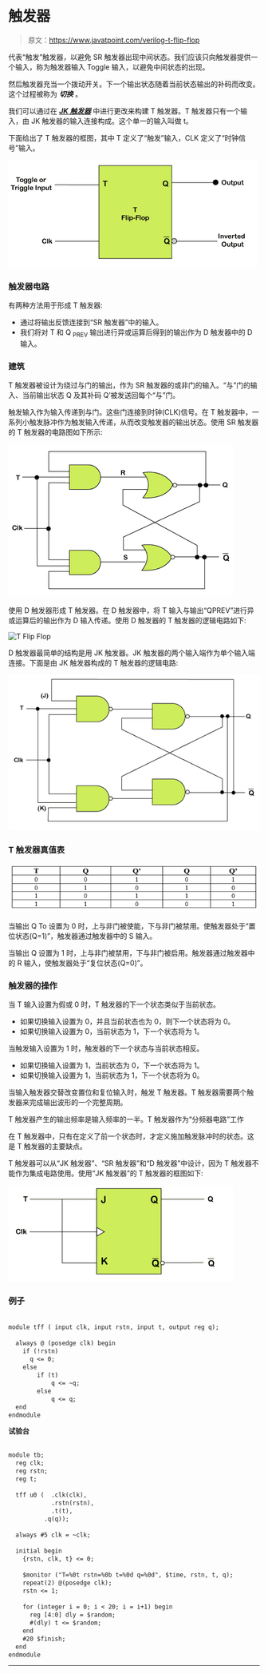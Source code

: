 # 触发器

> 原文：<https://www.javatpoint.com/verilog-t-flip-flop>

代表“触发”触发器，以避免 SR 触发器出现中间状态。我们应该只向触发器提供一个输入，称为触发器输入 Toggle 输入，以避免中间状态的出现。

然后触发器充当一个拨动开关。下一个输出状态随着当前状态输出的补码而改变。这个过程被称为 ***切换*** 。

我们可以通过在 ***[JK 触发器](verilog-jk-flip-flop)*** 中进行更改来构建 T 触发器。T 触发器只有一个输入，由 JK 触发器的输入连接构成。这个单一的输入叫做 t。

下面给出了 T 触发器的框图，其中 T 定义了“触发”输入，CLK 定义了“时钟信号”输入。

![T Flip Flop](img/4457bdcebc20213ac9712f1c011e86c0.png)

### 触发器电路

有两种方法用于形成 T 触发器:

*   通过将输出反馈连接到“SR 触发器”中的输入。
*   我们将对 T 和 Q <sub>PREV</sub> 输出进行异或运算后得到的输出作为 D 触发器中的 D 输入。

### 建筑

T 触发器被设计为绕过与门的输出，作为 SR 触发器的或非门的输入。“与”门的输入、当前输出状态 Q 及其补码 Q’被发送回每个“与”门。

触发输入作为输入传递到与门。这些门连接到时钟(CLK)信号。在 T 触发器中，一系列小触发脉冲作为触发输入传递，从而改变触发器的输出状态。使用 SR 触发器的 T 触发器的电路图如下所示:

![T Flip Flop](img/cf540d4eb3c43e32f5b23d72f40f4daa.png)

使用 D 触发器形成 T 触发器。在 D 触发器中，将 T 输入与输出“QPREV”进行异或运算后的输出作为 D 输入传递。使用 D 触发器的 T 触发器的逻辑电路如下:

![T Flip Flop](img/9d40ddc3fff5339d00145a672b5d2a3a.png)

D 触发器最简单的结构是用 JK 触发器。JK 触发器的两个输入端作为单个输入端连接。下面是由 JK 触发器构成的 T 触发器的逻辑电路:

![T Flip Flop](img/b08b8b48ed164c4926f4167fc608bbee.png)

### T 触发器真值表

![T Flip Flop](img/eb2048673fa481d53026770d5484a42d.png)

当输出 Q To 设置为 0 时，上与非门被使能，下与非门被禁用。使触发器处于“置位状态(Q=1)”，触发器通过触发器中的 S 输入。

当输出 Q 设置为 1 时，上与非门被禁用，下与非门被启用。触发器通过触发器中的 R 输入，使触发器处于“复位状态(Q=0)”。

### 触发器的操作

当 T 输入设置为假或 0 时，T 触发器的下一个状态类似于当前状态。

*   如果切换输入设置为 0，并且当前状态也为 0，则下一个状态将为 0。
*   如果切换输入设置为 0，当前状态为 1，下一个状态将为 1。

当触发输入设置为 1 时，触发器的下一个状态与当前状态相反。

*   如果切换输入设置为 1，当前状态为 0，下一个状态将为 1。
*   如果切换输入设置为 1，当前状态为 1，下一个状态将为 0。

当输入触发器交替改变置位和复位输入时，触发 T 触发器。T 触发器需要两个触发器来完成输出波形的一个完整周期。

T 触发器产生的输出频率是输入频率的一半。T 触发器作为“分频器电路”工作

在 T 触发器中，只有在定义了前一个状态时，才定义施加触发脉冲时的状态。这是 T 触发器的主要缺点。

T 触发器可以从“JK 触发器”、“SR 触发器”和“D 触发器”中设计，因为 T 触发器不能作为集成电路使用。使用“JK 触发器”的 T 触发器的框图如下:

![T Flip Flop](img/aea148ed5f5db791ddbafe49424f0618.png)

### 例子

```

module tff ( input clk, input rstn, input t, output reg q);

  always @ (posedge clk) begin
    if (!rstn)
      q <= 0;
    else
    	if (t)
      		q <= ~q;
    	else
      		q <= q;
  end
endmodule

```

**试验台**

```

module tb;
  reg clk;
  reg rstn;
  reg t;

  tff u0 (	.clk(clk),
          	.rstn(rstn),
          	.t(t),
          .q(q));

  always #5 clk = ~clk;

  initial begin
    {rstn, clk, t} <= 0;

    $monitor ("T=%0t rstn=%0b t=%0d q=%0d", $time, rstn, t, q);
    repeat(2) @(posedge clk);
    rstn <= 1;

    for (integer i = 0; i < 20; i = i+1) begin
      reg [4:0] dly = $random;
      #(dly) t <= $random;
    end
	#20 $finish;
  end
endmodule

```

* * *